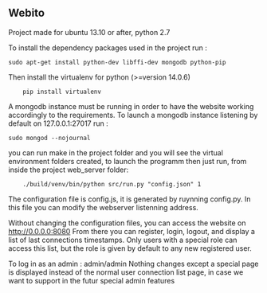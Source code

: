 ## Webito

Project made for ubuntu 13.10 or after, python 2.7

To install the dependency packages used in the project run :
```shell
sudo apt-get install python-dev libffi-dev mongodb python-pip
 ```
Then install the virtualenv for python (>=version 14.0.6)
```shell
    pip install virtualenv 
 ```
 
A mongodb instance must be running in order to have the website working accordingly to the requirements.
To launch a mongodb instance listening by default on 127.0.0.1:27017 run :
```shell
sudo mongod --nojournal
 ```
you can run make in the project folder and you will see the virtual environment folders created, to launch the programm then just run, from inside the project web_server folder:
```shell
    ./build/venv/bin/python src/run.py "config.json" 1
 ```


 The configuration file is config.js, it is generated by ruynning config.py.
 In this file you can modify the webserver listenning address.
 
 
 
 Without changing the configuration files, you can access the website on http://0.0.0.0:8080
 From there you can register, login, logout, and display a list of last connections timestamps. Only users with a special role can access this list, but the role is given by default to any new registered user.
 
 To log in as an admin : admin/admin
 Nothing changes except a special page is displayed instead of the normal user connection list page, in case we want to support in the futur special admin features
 
 
 
 
